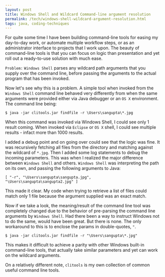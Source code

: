 ```yaml
---
layout: post
title: Windows Shell and Wildcard Command-line argument resolution
permalink: /tech/windows-shell-wildcard-argument-resolution.html
tags: java, coding-techniques
---
```


For quite some time I have been building command-line tools for easing my day-to-day work,
or automate multiple workflow steps, or as an administrator interface to projects that I
work upon. The beauty of command-line tools is that you can focus on logic than presentation
and yet roll out a ready-to-use solution with much ease.

`Problem:` `Windows Shell` parses any wildcard path arguments that you supply over the command 
line, before passing the arguments to the actual program that has been invoked.

Now let's see why this is a problem. A simple tool when invoked from the `Windows Shell`
command line behaved very differently from when the same arguments were provided either via
Java debugger or an `OS X` environment. The command line being:

```
$ java -jar clitools.jar findfile -r \Users\sangupta\*.jpg
```

When this command was invoked via Windows Shell, I could see only 1 result coming. When invoked
via `Eclipse` or `OS X` shell, I could see multiple results - infact more than 1000 results.

I added a debug point and on going over could see that the logic was fine. It was recursively
fetching all files from the directory and matching against the wildcard of `*.jpg`. Then I added 
some log statements to debug the incoming parameters. This was when I realized the major difference
between `Windows Shell` and others. `Windows Shell` was interpreting the path on its own, and passing
the following arguments to Java:

```
[ "-r", "\Users\sangupta\sangupta.jpg", "\Users\sangupta\sangupta2.jpg" ]
```

This made it clear. My code when trying to retrieve a list of files could match only 1 file
because the argument supplied was an exact match. 

Now if we take a look, the meaning/result of the command line tool was completely changed due to
the behavior of pre-parsing the command line arguments by `Windows Shell`. Had there been a way
to instruct Windows not to do the same, would have been great. But there is none. The only
workaround to this is to enclose the params in double-quotes, `"`.

```
$ java -jar clitools.jar findfile -r "\Users\sangupta\*.jpg"
```

This makes it difficult to achieve a parity with other Windows built-in command-line tools, that 
actually take similar parameters and yet can work on the wildcard arguments.

On a relatively different note, `clitools` is my own collection of common useful command line tools.
